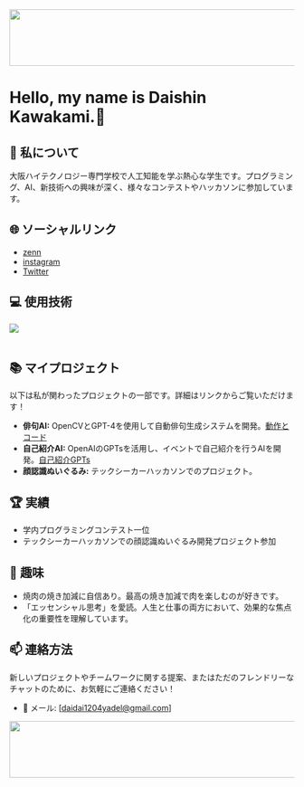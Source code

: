<img src="https://media.discordapp.net/attachments/1147737795734011949/1173792299625480273/Clipchamp.gif?ex=65653e44&is=6552c944&hm=d5a9114cecc0d0a5c9882cce08b8fd3d5921a063a93ec966d7c07d954c61a7cd&=&width=532&height=300" width="1500" height="100">

# Hello, my name is Daishin Kawakami.👋
## 🚀 私について
大阪ハイテクノロジー専門学校で人工知能を学ぶ熱心な学生です。プログラミング、AI、新技術への興味が深く、様々なコンテストやハッカソンに参加しています。

## 🌐 ソーシャルリンク
- [zenn](https://zenn.dev/daishin)
- [instagram](https://www.instagram.com/dai.9730/)
- [Twitter](@paiapaipai)

## 💻 使用技術
<!--!こちらが私のスキルセットです：
[スキルセット](https://example.com/your-chart-url.pngパワポでつくろかな)-->

<img src="https://skillicons.dev/icons?i=python,html,php,c,css,js,firebase,flask,vue,mysql,github,vscode,aws,cursor" /> <br /><br />



## 📚 マイプロジェクト
以下は私が関わったプロジェクトの一部です。詳細はリンクからご覧いただけます！

- **俳句AI:** OpenCVとGPT-4を使用して自動俳句生成システムを開発。[動作とコード](https://zenn.dev/daishin/articles/c43d96cca6a411)
- **自己紹介AI:** OpenAIのGPTsを活用し、イベントで自己紹介を行うAIを開発。[自己紹介GPTs](https://chat.openai.com/g/g-bc98wMdul-chuan-shang-da-xin-ben-ren)
- **顔認識ぬいぐるみ:** テックシーカーハッカソンでのプロジェクト。
<!-- **その他プロジェクト:** [GitHubリポジトリ](あなたのGitHubリポジトリURL)-->

## 🏆 実績
- 学内プログラミングコンテスト一位
- テックシーカーハッカソンでの顔認識ぬいぐるみ開発プロジェクト参加

<!--## 📊 特筆点　経歴
- 高校時代　バレー部、部長　部の立ち上げ経験
- 明月館グループ　ガンテツ（焼肉屋さん）6年間在籍 アルバイトリーダー
  社員とアルバイト、店とお客様、の間の潤滑油のような役割
  googleフォームでアルバイト向けアンケート実施,トレーナーラインの設立、管理など、様々なアプローチをしている
![性格特性とリーダーシップ](https://example.com/your-characteristics-chart-url.pngパワポでつくろかな)-->

## 🎉 趣味
- 焼肉の焼き加減に自信あり。最高の焼き加減で肉を楽しむのが好きです。
- 「エッセンシャル思考」を愛読。人生と仕事の両方において、効果的な焦点化の重要性を理解しています。

## 📫 連絡方法
新しいプロジェクトやチームワークに関する提案、またはただのフレンドリーなチャットのために、お気軽にご連絡ください！
- 📧 メール: [daidai1204yadel@gmail.com]
<img src="https://media.discordapp.net/attachments/1147737795734011949/1173792299625480273/Clipchamp.gif?ex=65653e44&is=6552c944&hm=d5a9114cecc0d0a5c9882cce08b8fd3d5921a063a93ec966d7c07d954c61a7cd&=&width=532&height=300" width="1500" height="100">
